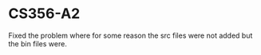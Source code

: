 # CS356-A2
Fixed the problem where for some reason the src files were not added but the bin files were.
